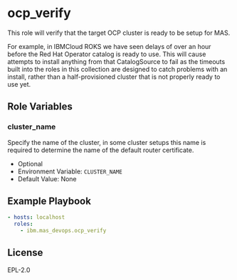 ocp_verify
==========

This role will verify that the target OCP cluster is ready to be setup for MAS.

For example, in IBMCloud ROKS we have seen delays of over an hour before the Red Hat Operator catalog is ready to use.  This will cause attempts to install anything from that CatalogSource to fail as the timeouts built into the roles in this collection are designed to catch problems with an install, rather than a half-provisioned cluster that is not properly ready to use yet.


Role Variables
--------------

### cluster_name
Specify the name of the cluster, in some cluster setups this name is required to determine the name of the default router certificate.

- Optional
- Environment Variable: `CLUSTER_NAME`
- Default Value: None


Example Playbook
----------------

```yaml
- hosts: localhost
  roles:
    - ibm.mas_devops.ocp_verify
```


License
-------

EPL-2.0
